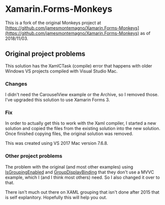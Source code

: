 Xamarin.Forms-Monkeys
=====================
This is a fork of the original Monkeys project at [https://github.com/jamesmontemagno/Xamarin.Forms-Monkeys](https://github.com/jamesmontemagno/Xamarin.Forms-Monkeys) as of 2018/11/03.

## Original project problems

This solution has the XamlCTask (compile) error that happens with older Windows VS projects compiled with Visual Studio Mac.

### Changes

I didn't need the CarouselView example or the Archive, so I removed those. I've upgraded this solution to use Xamarin Forms 3.

### Fix

In order to actually get this to work with the Xaml compiler, I started a new solution and copied the files from the existing solution into the new solution. Once finished copying files, the original solution was removed.

This was created using VS 2017 Mac version 7.6.8.

### Other project problems

The problem with the original (and most other examples) using [IsGroupingEnabled](https://docs.microsoft.com/en-us/dotnet/api/Xamarin.Forms.ListView.IsGroupingEnabled?view=xamarin-forms) and [GroupDisplayBinding](https://docs.microsoft.com/en-us/dotnet/api/Xamarin.Forms.ListView.GroupDisplayBinding?view=xamarin-forms) that they don't use a MVVC example, which I (and I think most others) need. So I also changed it over to that.

There isn't much out there on XAML grouping that isn't done after 2015 that is self explanitory. Hopefully this will help you out.